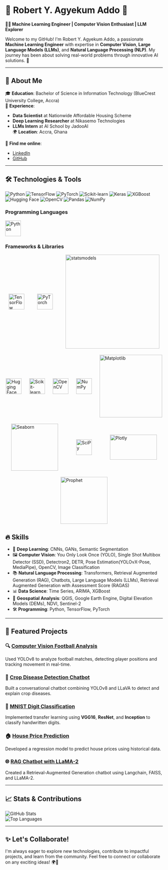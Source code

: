 # 🌟 Robert Y. Agyekum Addo 🌟  
**👨‍💻 Machine Learning Engineer | Computer Vision Enthusiast | LLM Explorer**

Welcome to my GitHub! I'm Robert Y. Agyekum Addo, a passionate **Machine Learning Engineer** with expertise in **Computer Vision**, **Large Language Models (LLMs)**, and **Natural Language Processing (NLP)**. My journey has been about solving real-world problems through innovative AI solutions. 🚀

---

## 💼 **About Me**  
🎓 **Education**: Bachelor of Science in Information Technology (BlueCrest University College, Accra)  
🏢 **Experience**:  
- **Data Scientist** at Nationwide Affordable Housing Scheme  
- **Deep Learning Researcher** at Nikasemo Technologies  
- **LLMs Intern** at AI School by JadooAI  
🌍 **Location**: Accra, Ghana  

🔗 **Find me online**:  
- [LinkedIn](https://linkedin.com/in/robert-agyekum-addo-3597461b4)  
- [GitHub](https://github.com/ROBERT-ADDO-ASANTE-DARKO)

---

## 🛠️ Technologies & Tools

![Python](https://img.shields.io/badge/Python-3670A0?style=for-the-badge&logo=python&logoColor=ffdd54) ![TensorFlow](https://img.shields.io/badge/TensorFlow-FF6F00?style=for-the-badge&logo=tensorflow&logoColor=white) ![PyTorch](https://img.shields.io/badge/PyTorch-EE4C2C?style=for-the-badge&logo=pytorch&logoColor=white) ![Scikit-learn](https://img.shields.io/badge/Scikit--learn-F7931E?style=for-the-badge&logo=scikit-learn&logoColor=white) ![Keras](https://img.shields.io/badge/Keras-D00000?style=for-the-badge&logo=keras&logoColor=white) ![XGBoost](https://img.shields.io/badge/XGBoost-AA4A44?style=for-the-badge&logo=xgboost&logoColor=white) ![Hugging Face](https://img.shields.io/badge/Hugging%20Face-f0c231?style=for-the-badge&logo=huggingface&logoColor=white) ![OpenCV](https://img.shields.io/badge/OpenCV-5C3EE8?style=for-the-badge&logo=opencv&logoColor=white) ![Pandas](https://img.shields.io/badge/Pandas-150458?style=for-the-badge&logo=pandas&logoColor=white) ![NumPy](https://img.shields.io/badge/NumPy-013243?style=for-the-badge&logo=numpy&logoColor=white)

### Programming Languages
<img src="https://upload.wikimedia.org/wikipedia/commons/c/c3/Python-logo-notext.svg" alt="Python" width="50"/>

### Frameworks & Libraries
<div style="display: flex; align-items: center; justify-content: space-around; flex-wrap: wrap; gap: 20px;">

  <img src="https://img.icons8.com/?size=100&id=n3QRpDA7KZ7P&format=png&color=000000" alt="TensorFlow" width="50"/>
  <img src="https://pytorch.org/assets/images/pytorch-logo.png" alt="PyTorch" width="50"/>
  <img src="https://statsmodels.org/stable/_images/statsmodels-logo-v2-horizontal.svg" alt="statsmodels" width="300"/>
  <img src="https://huggingface.co/front/assets/huggingface_logo.svg" alt="Hugging Face" width="50"/>
  <img src="https://upload.wikimedia.org/wikipedia/commons/0/05/Scikit_learn_logo_small.svg" alt="Scikit-learn" width="50"/>
  <img src="https://img.icons8.com/?size=100&id=bpip0gGiBLT1&format=png&color=000000" alt="OpenCV" width="50"/>
  <img src="https://img.icons8.com/?size=100&id=aR9CXyMagKIS&format=png&color=000000" alt="NumPy" width="50"/>
  <img src="https://matplotlib.org/_static/logo_dark.svg" alt="Matplotlib" width="200"/>
  <img src="https://seaborn.pydata.org/_static/logo-wide-lightbg.svg" alt="Seaborn" width="150"/>
  <img src="https://scipy.org/images/logo.svg" alt="SciPy" width="50"/>
  <img src="https://upload.wikimedia.org/wikipedia/commons/thumb/8/8a/Plotly-logo.png/800px-Plotly-logo.png?20220718173326" alt="Plotly" width="150" height="80"/>
  <img src="https://facebook.github.io/prophet/static/wordmark.svg" alt="Prophet" width="150" height="150"/>

</div>

<!--img src="https://img.icons8.com/?size=100&id=n3QRpDA7KZ7P&format=png&color=000000" alt="TensorFlow" width="50"/> <img src="https://pytorch.org/assets/images/pytorch-logo.png" alt="PyTorch" width="50"/> <img alt="statsmodels" class="align-left" src="https://statsmodels.org/stable/_images/statsmodels-logo-v2-horizontal.svg" width="300"> <img src="https://huggingface.co/front/assets/huggingface_logo.svg" alt="Hugging Face" width="50"/> <img src="https://upload.wikimedia.org/wikipedia/commons/0/05/Scikit_learn_logo_small.svg" alt="Scikit-learn" width="50"/> <img src="https://img.icons8.com/?size=100&id=bpip0gGiBLT1&format=png&color=000000" alt="OpenCV" width="50"/> <img src="https://img.icons8.com/?size=100&id=aR9CXyMagKIS&format=png&color=000000" alt="NumPy" width="50"/> <img src="https://matplotlib.org/_static/logo_dark.svg" class="logo__image only-dark" alt="Matplotlib" width="200"/> <img src="https://seaborn.pydata.org/_static/logo-wide-lightbg.svg" class="logo__image only-light" alt="Seaborn" width="150"/> <img class="hero-logo" src="https://scipy.org/images/logo.svg" alt="SciPy" width=50> <img alt="File:Plotly-logo.png" src="https://upload.wikimedia.org/wikipedia/commons/thumb/8/8a/Plotly-logo.png/800px-Plotly-logo.png?20220718173326" decoding="async" width="150" height="80"/> <img src="https://facebook.github.io/prophet/static/wordmark.svg" alt="Prophet" width="150" height="150"/--> 

## 🔥 **Skills**
- 🧠 **Deep Learning**: CNNs, GANs, Semantic Segmentation  
- 🖼️ **Computer Vision**: You Only Look Once (YOLO), Single Shot Multibox Detector (SSD), Detectron2, DETR, Pose Estimation(YOLOvX-Pose, MediaPipe), OpenCV, Image Classification  
- 📚 **Natural Language Processing**: Transformers, Retrieval Augmented Generation (RAG), Chatbots, Large Language Models (LLMs), Retrieval Augmented Generation with Assessment Score (RAGAS)  
- 📊 **Data Science**: Time Series, ARIMA, XGBoost  
- 📍 **Geospatial Analysis**: QGIS, Google Earth Engine, Digital Elevation Models (DEMs), NDVI, Sentinel-2  
- 🛠️ **Programming**: Python, TensorFlow, PyTorch  

---

## 🚀 **Featured Projects**
### 🔍 **[Computer Vision Football Analysis](https://github.com/ROBERT-ADDO-ASANTE-DARKO/Football-Analysis-with-YOLOv8-and-OpenCV)**  
Used YOLOv8 to analyze football matches, detecting player positions and tracking movement in real-time.  

### 🌾 **[Crop Disease Detection Chatbot](https://github.com/ROBERT-ADDO-ASANTE-DARKO/AI-powered-crop-disease-detection)**  
Built a conversational chatbot combining YOLOv8 and LLaVA to detect and explain crop diseases.  

### 🤖 **[MNIST Digit Classification](https://github.com/ROBERT-ADDO-ASANTE-DARKO/GO2COD_ML_01)**  
Implemented transfer learning using **VGG16**, **ResNet**, and **Inception** to classify handwritten digits.  

### 🏠 **[House Price Prediction](https://github.com/ROBERT-ADDO-ASANTE-DARKO/GO2COD_ML_03)**  
Developed a regression model to predict house prices using historical data.  

### 🌐 **[RAG Chatbot with LLaMA-2](https://github.com/ROBERT-ADDO-ASANTE-DARKO/Business-chatbot)**  
Created a Retrieval-Augmented Generation chatbot using Langchain, FAISS, and LLaMA-2.  

---

## 📈 **Stats & Contributions**  
![GitHub Stats](https://github-readme-stats.vercel.app/api?username=ROBERT-ADDO-ASANTE-DARKO&show_icons=true&theme=radical)  
![Top Languages](https://github-readme-stats.vercel.app/api/top-langs/?username=ROBERT-ADDO-ASANTE-DARKO&layout=compact&theme=radical)  

---

## ✨ **Let's Collaborate!**  
I'm always eager to explore new technologies, contribute to impactful projects, and learn from the community. Feel free to connect or collaborate on any exciting ideas! 🌍🤝


<!--
**ROBERT-ADDO-ASANTE-DARKO/robert-addo-asante-darko** is a ✨ _special_ ✨ repository because its `README.md` (this file) appears on your GitHub profile.

Here are some ideas to get you started:

- 🔭 I’m currently working on ...
- 🌱 I’m currently learning ...
- 👯 I’m looking to collaborate on ...
- 🤔 I’m looking for help with ...
- 💬 Ask me about ...
- 📫 How to reach me: ...
- 😄 Pronouns: ...
- ⚡ Fun fact: ...
-->
